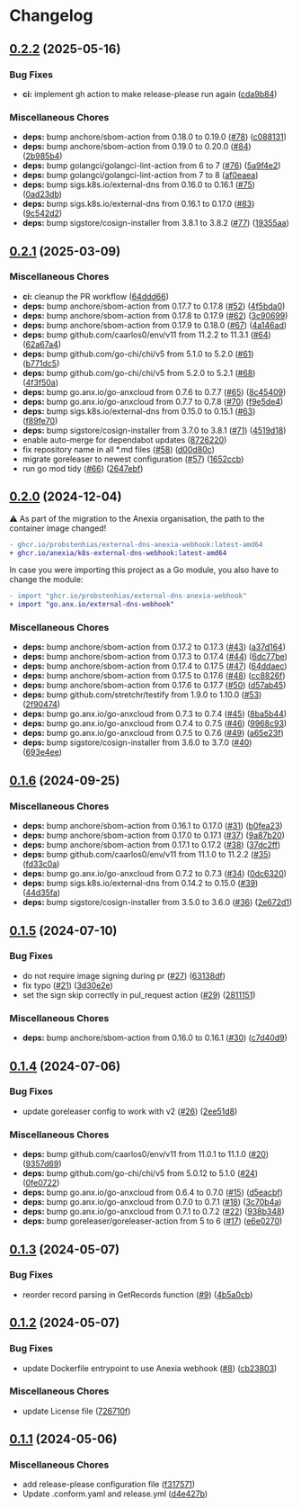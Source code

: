 # Changelog

## [0.2.2](https://github.com/anexia/k8s-external-dns-webhook/compare/v0.2.1...v0.2.2) (2025-05-16)


### Bug Fixes

* **ci:** implement gh action to make release-please run again ([cda9b84](https://github.com/anexia/k8s-external-dns-webhook/commit/cda9b84f8410546ea1e1995d1cb527417c3564d4))


### Miscellaneous Chores

* **deps:** bump anchore/sbom-action from 0.18.0 to 0.19.0 ([#78](https://github.com/anexia/k8s-external-dns-webhook/issues/78)) ([c088131](https://github.com/anexia/k8s-external-dns-webhook/commit/c08813185ed541d9433fc4fcd32fce47144b5500))
* **deps:** bump anchore/sbom-action from 0.19.0 to 0.20.0 ([#84](https://github.com/anexia/k8s-external-dns-webhook/issues/84)) ([2b985b4](https://github.com/anexia/k8s-external-dns-webhook/commit/2b985b4cbd9cb71a3ae5100b6bcfb7dd7369f747))
* **deps:** bump golangci/golangci-lint-action from 6 to 7 ([#76](https://github.com/anexia/k8s-external-dns-webhook/issues/76)) ([5a9f4e2](https://github.com/anexia/k8s-external-dns-webhook/commit/5a9f4e22d6cb5e42ee293cf02716d6f35926362d))
* **deps:** bump golangci/golangci-lint-action from 7 to 8 ([af0eaea](https://github.com/anexia/k8s-external-dns-webhook/commit/af0eaeab5a2fe1c7f0f2195c393cb6d276b1bbfd))
* **deps:** bump sigs.k8s.io/external-dns from 0.16.0 to 0.16.1 ([#75](https://github.com/anexia/k8s-external-dns-webhook/issues/75)) ([0ad23db](https://github.com/anexia/k8s-external-dns-webhook/commit/0ad23db646a1ef44116af4d4713ad45b47e62585))
* **deps:** bump sigs.k8s.io/external-dns from 0.16.1 to 0.17.0 ([#83](https://github.com/anexia/k8s-external-dns-webhook/issues/83)) ([9c542d2](https://github.com/anexia/k8s-external-dns-webhook/commit/9c542d284e904a674c4dd3606c6ae8099ef41003))
* **deps:** bump sigstore/cosign-installer from 3.8.1 to 3.8.2 ([#77](https://github.com/anexia/k8s-external-dns-webhook/issues/77)) ([19355aa](https://github.com/anexia/k8s-external-dns-webhook/commit/19355aadad301a4eab19fac3cbfa46b827008645))

## [0.2.1](https://github.com/anexia/k8s-external-dns-webhook/compare/v0.2.0...v0.2.1) (2025-03-09)


### Miscellaneous Chores

* **ci:** cleanup the PR workflow ([64ddd66](https://github.com/anexia/k8s-external-dns-webhook/commit/64ddd66a79d1a7d7e8c8d8a34bcaa0e822cc5356))
* **deps:** bump anchore/sbom-action from 0.17.7 to 0.17.8 ([#52](https://github.com/anexia/k8s-external-dns-webhook/issues/52)) ([4f5bda0](https://github.com/anexia/k8s-external-dns-webhook/commit/4f5bda0fe19cbc69022d0d88580411777ec30ed4))
* **deps:** bump anchore/sbom-action from 0.17.8 to 0.17.9 ([#62](https://github.com/anexia/k8s-external-dns-webhook/issues/62)) ([3c90699](https://github.com/anexia/k8s-external-dns-webhook/commit/3c90699df1b4afaa499d704278359fa0624808d7))
* **deps:** bump anchore/sbom-action from 0.17.9 to 0.18.0 ([#67](https://github.com/anexia/k8s-external-dns-webhook/issues/67)) ([4a146ad](https://github.com/anexia/k8s-external-dns-webhook/commit/4a146ad646437764732d9942cfde2ef629ef872e))
* **deps:** bump github.com/caarlos0/env/v11 from 11.2.2 to 11.3.1 ([#64](https://github.com/anexia/k8s-external-dns-webhook/issues/64)) ([62a67a4](https://github.com/anexia/k8s-external-dns-webhook/commit/62a67a40237fc3a73f3a586e77726ecdef2116e5))
* **deps:** bump github.com/go-chi/chi/v5 from 5.1.0 to 5.2.0 ([#61](https://github.com/anexia/k8s-external-dns-webhook/issues/61)) ([b771dc5](https://github.com/anexia/k8s-external-dns-webhook/commit/b771dc5b213459f43559f13b183d60036cad1a8b))
* **deps:** bump github.com/go-chi/chi/v5 from 5.2.0 to 5.2.1 ([#68](https://github.com/anexia/k8s-external-dns-webhook/issues/68)) ([4f3f50a](https://github.com/anexia/k8s-external-dns-webhook/commit/4f3f50a7ce5dbe401ddfe22e991b1b88a01b8e2f))
* **deps:** bump go.anx.io/go-anxcloud from 0.7.6 to 0.7.7 ([#65](https://github.com/anexia/k8s-external-dns-webhook/issues/65)) ([8c45409](https://github.com/anexia/k8s-external-dns-webhook/commit/8c4540938c69d4abab9e1c9745bd50d1ef889459))
* **deps:** bump go.anx.io/go-anxcloud from 0.7.7 to 0.7.8 ([#70](https://github.com/anexia/k8s-external-dns-webhook/issues/70)) ([f9e5de4](https://github.com/anexia/k8s-external-dns-webhook/commit/f9e5de4781a904f48448b36c99cf69096dc6f941))
* **deps:** bump sigs.k8s.io/external-dns from 0.15.0 to 0.15.1 ([#63](https://github.com/anexia/k8s-external-dns-webhook/issues/63)) ([f89fe70](https://github.com/anexia/k8s-external-dns-webhook/commit/f89fe7063e8d4802f99d69c3954de9eb055993e6))
* **deps:** bump sigstore/cosign-installer from 3.7.0 to 3.8.1 ([#71](https://github.com/anexia/k8s-external-dns-webhook/issues/71)) ([4519d18](https://github.com/anexia/k8s-external-dns-webhook/commit/4519d18c9a06ef9c7fa39b49b83dd0987e6b3aad))
* enable auto-merge for dependabot updates ([8726220](https://github.com/anexia/k8s-external-dns-webhook/commit/8726220c4508af3d01702e77f97fccb9cd9af34d))
* fix repository name in all *.md files ([#58](https://github.com/anexia/k8s-external-dns-webhook/issues/58)) ([d00d80c](https://github.com/anexia/k8s-external-dns-webhook/commit/d00d80c5608d8f86191f6340652eebd3e3baea69))
* migrate goreleaser to newest configuration ([#57](https://github.com/anexia/k8s-external-dns-webhook/issues/57)) ([1652ccb](https://github.com/anexia/k8s-external-dns-webhook/commit/1652ccb3f1ec4ed33aa3b37f639550049916b926))
* run go mod tidy ([#66](https://github.com/anexia/k8s-external-dns-webhook/issues/66)) ([2647ebf](https://github.com/anexia/k8s-external-dns-webhook/commit/2647ebfa2c09fd40bc353783d5183ad820c15f26))

## [0.2.0](https://github.com/anexia/k8s-external-dns-webhook/compare/v0.1.6...v0.2.0) (2024-12-04)

:warning: As part of the migration to the Anexia organisation, the path to the container image changed!

```diff
- ghcr.io/probstenhias/external-dns-anexia-webhook:latest-amd64
+ ghcr.io/anexia/k8s-external-dns-webhook:latest-amd64
```

In case you were importing this project as a Go module, you also have to change the module:

```diff
- import "ghcr.io/probstenhias/external-dns-anexia-webhook"
+ import "go.anx.io/external-dns-webhook"
```

### Miscellaneous Chores

* **deps:** bump anchore/sbom-action from 0.17.2 to 0.17.3 ([#43](https://github.com/anexia/k8s-external-dns-webhook/issues/43)) ([a37d164](https://github.com/anexia/k8s-external-dns-webhook/commit/a37d1645666b40815741951dc193908a720b92c9))
* **deps:** bump anchore/sbom-action from 0.17.3 to 0.17.4 ([#44](https://github.com/anexia/k8s-external-dns-webhook/issues/44)) ([6dc77be](https://github.com/anexia/k8s-external-dns-webhook/commit/6dc77be2af50b424218d4f7ae8e6b9b4a2bb6848))
* **deps:** bump anchore/sbom-action from 0.17.4 to 0.17.5 ([#47](https://github.com/anexia/k8s-external-dns-webhook/issues/47)) ([64ddaec](https://github.com/anexia/k8s-external-dns-webhook/commit/64ddaec0522858de8bf59f0c96c5d348b05793aa))
* **deps:** bump anchore/sbom-action from 0.17.5 to 0.17.6 ([#48](https://github.com/anexia/k8s-external-dns-webhook/issues/48)) ([cc8826f](https://github.com/anexia/k8s-external-dns-webhook/commit/cc8826f2036a5b2bbfa6c23a1d30e06964d34070))
* **deps:** bump anchore/sbom-action from 0.17.6 to 0.17.7 ([#50](https://github.com/anexia/k8s-external-dns-webhook/issues/50)) ([d57ab45](https://github.com/anexia/k8s-external-dns-webhook/commit/d57ab45a4b7574be3ef121203ceda14f40278398))
* **deps:** bump github.com/stretchr/testify from 1.9.0 to 1.10.0 ([#53](https://github.com/anexia/k8s-external-dns-webhook/issues/53)) ([2f90474](https://github.com/anexia/k8s-external-dns-webhook/commit/2f904740fdc8203d3af6bcf74b425111bd7d28a1))
* **deps:** bump go.anx.io/go-anxcloud from 0.7.3 to 0.7.4 ([#45](https://github.com/anexia/k8s-external-dns-webhook/issues/45)) ([8ba5b44](https://github.com/anexia/k8s-external-dns-webhook/commit/8ba5b444344639ae0ccb7610d606b1979e06501f))
* **deps:** bump go.anx.io/go-anxcloud from 0.7.4 to 0.7.5 ([#46](https://github.com/anexia/k8s-external-dns-webhook/issues/46)) ([9968c93](https://github.com/anexia/k8s-external-dns-webhook/commit/9968c93d923440d9cd393f0cfeed52262a7310a7))
* **deps:** bump go.anx.io/go-anxcloud from 0.7.5 to 0.7.6 ([#49](https://github.com/anexia/k8s-external-dns-webhook/issues/49)) ([a65e23f](https://github.com/anexia/k8s-external-dns-webhook/commit/a65e23f4c0fabd6467fc033b55683697d6564436))
* **deps:** bump sigstore/cosign-installer from 3.6.0 to 3.7.0 ([#40](https://github.com/anexia/k8s-external-dns-webhook/issues/40)) ([693e4ee](https://github.com/anexia/k8s-external-dns-webhook/commit/693e4eeb7d5587c87b7f1b6cfcb6c8859b5291b5))

## [0.1.6](https://github.com/anexia/k8s-external-dns-webhook/compare/v0.1.5...v0.1.6) (2024-09-25)


### Miscellaneous Chores

* **deps:** bump anchore/sbom-action from 0.16.1 to 0.17.0 ([#31](https://github.com/anexia/k8s-external-dns-webhook/issues/31)) ([b0fea23](https://github.com/anexia/k8s-external-dns-webhook/commit/b0fea23766e0b28ad765c8bbad9e90b81e552733))
* **deps:** bump anchore/sbom-action from 0.17.0 to 0.17.1 ([#37](https://github.com/anexia/k8s-external-dns-webhook/issues/37)) ([9a87b20](https://github.com/anexia/k8s-external-dns-webhook/commit/9a87b20eca191761d8028dd043d5f488fc7caf40))
* **deps:** bump anchore/sbom-action from 0.17.1 to 0.17.2 ([#38](https://github.com/anexia/k8s-external-dns-webhook/issues/38)) ([37dc2ff](https://github.com/anexia/k8s-external-dns-webhook/commit/37dc2ff2323c7026126e3d40f80dc8c1b1c29b6b))
* **deps:** bump github.com/caarlos0/env/v11 from 11.1.0 to 11.2.2 ([#35](https://github.com/anexia/k8s-external-dns-webhook/issues/35)) ([fd33c0a](https://github.com/anexia/k8s-external-dns-webhook/commit/fd33c0af66694c0d438277d108bd959042e89758))
* **deps:** bump go.anx.io/go-anxcloud from 0.7.2 to 0.7.3 ([#34](https://github.com/anexia/k8s-external-dns-webhook/issues/34)) ([0dc6320](https://github.com/anexia/k8s-external-dns-webhook/commit/0dc63205f19ed23c6f7535b96127349a3bb77a39))
* **deps:** bump sigs.k8s.io/external-dns from 0.14.2 to 0.15.0 ([#39](https://github.com/anexia/k8s-external-dns-webhook/issues/39)) ([44d35fa](https://github.com/anexia/k8s-external-dns-webhook/commit/44d35fa518f0d2310e3d3a1b090bae98d023e8ef))
* **deps:** bump sigstore/cosign-installer from 3.5.0 to 3.6.0 ([#36](https://github.com/anexia/k8s-external-dns-webhook/issues/36)) ([2e672d1](https://github.com/anexia/k8s-external-dns-webhook/commit/2e672d1efa69dd03c91f26c3e0e64d2c67c97b59))

## [0.1.5](https://github.com/anexia/k8s-external-dns-webhook/compare/v0.1.4...v0.1.5) (2024-07-10)


### Bug Fixes

* do not require image signing during pr ([#27](https://github.com/anexia/k8s-external-dns-webhook/issues/27)) ([63138df](https://github.com/anexia/k8s-external-dns-webhook/commit/63138df80e3add4e6afcbf1e2d52aed41d3e03ef))
* fix typo ([#21](https://github.com/anexia/k8s-external-dns-webhook/issues/21)) ([3d30e2e](https://github.com/anexia/k8s-external-dns-webhook/commit/3d30e2ec5f6aa6f6baa05aec6b8719a3c7c7d87a))
* set the sign skip correctly in pul_request action ([#29](https://github.com/anexia/k8s-external-dns-webhook/issues/29)) ([2811151](https://github.com/anexia/k8s-external-dns-webhook/commit/28111518d25d42873d353a615d8d5d94da4938db))


### Miscellaneous Chores

* **deps:** bump anchore/sbom-action from 0.16.0 to 0.16.1 ([#30](https://github.com/anexia/k8s-external-dns-webhook/issues/30)) ([c7d40d9](https://github.com/anexia/k8s-external-dns-webhook/commit/c7d40d9d5c9b0e5bf1429f83391b81b260b78c74))

## [0.1.4](https://github.com/anexia/k8s-external-dns-webhook/compare/v0.1.3...v0.1.4) (2024-07-06)


### Bug Fixes

* update goreleaser config to work with v2 ([#26](https://github.com/anexia/k8s-external-dns-webhook/issues/26)) ([2ee51d8](https://github.com/anexia/k8s-external-dns-webhook/commit/2ee51d8b16f54cf89af4d2d2b1b8a03fc0143a3b))


### Miscellaneous Chores

* **deps:** bump github.com/caarlos0/env/v11 from 11.0.1 to 11.1.0 ([#20](https://github.com/anexia/k8s-external-dns-webhook/issues/20)) ([9357d69](https://github.com/anexia/k8s-external-dns-webhook/commit/9357d693f271a04903590a66f9209a3e9b2403a8))
* **deps:** bump github.com/go-chi/chi/v5 from 5.0.12 to 5.1.0 ([#24](https://github.com/anexia/k8s-external-dns-webhook/issues/24)) ([0fe0722](https://github.com/anexia/k8s-external-dns-webhook/commit/0fe07221b59895b956e1d82a9ff183118ba48c37))
* **deps:** bump go.anx.io/go-anxcloud from 0.6.4 to 0.7.0 ([#15](https://github.com/anexia/k8s-external-dns-webhook/issues/15)) ([d5eacbf](https://github.com/anexia/k8s-external-dns-webhook/commit/d5eacbf84c3aec027d0a15090f527b6dbe2244d6))
* **deps:** bump go.anx.io/go-anxcloud from 0.7.0 to 0.7.1 ([#18](https://github.com/anexia/k8s-external-dns-webhook/issues/18)) ([3c70b4a](https://github.com/anexia/k8s-external-dns-webhook/commit/3c70b4ac9055d76c77b78bca4d09f62dbaa3acda))
* **deps:** bump go.anx.io/go-anxcloud from 0.7.1 to 0.7.2 ([#22](https://github.com/anexia/k8s-external-dns-webhook/issues/22)) ([938b348](https://github.com/anexia/k8s-external-dns-webhook/commit/938b348eaacdae868809e55471599c958348f59c))
* **deps:** bump goreleaser/goreleaser-action from 5 to 6 ([#17](https://github.com/anexia/k8s-external-dns-webhook/issues/17)) ([e6e0270](https://github.com/anexia/k8s-external-dns-webhook/commit/e6e02708099b8b6de19c6fd5649e7c2e47786b1a))

## [0.1.3](https://github.com/anexia/k8s-external-dns-webhook/compare/v0.1.2...v0.1.3) (2024-05-07)


### Bug Fixes

* reorder record parsing in GetRecords function ([#9](https://github.com/anexia/k8s-external-dns-webhook/issues/9)) ([4b5a0cb](https://github.com/anexia/k8s-external-dns-webhook/commit/4b5a0cbebd245bf2c7e60ec1ad1b6777b165a182))

## [0.1.2](https://github.com/anexia/k8s-external-dns-webhook/compare/v0.1.1...v0.1.2) (2024-05-07)


### Bug Fixes

* update Dockerfile entrypoint to use Anexia webhook ([#8](https://github.com/anexia/k8s-external-dns-webhook/issues/8)) ([cb23803](https://github.com/anexia/k8s-external-dns-webhook/commit/cb23803208d016143aceb9fad4b5c5557d413286))


### Miscellaneous Chores

* update License file ([726710f](https://github.com/anexia/k8s-external-dns-webhook/commit/726710f9845919b8e0b775e7d7c045309826893d))

## [0.1.1](https://github.com/anexia/k8s-external-dns-webhook/compare/v0.1.0...v0.1.1) (2024-05-06)


### Miscellaneous Chores

* add release-please configuration file ([f317571](https://github.com/anexia/k8s-external-dns-webhook/commit/f3175717f5420f5bdf83c2572b102113b0b3f96e))
* Update .conform.yaml and release.yml ([d4e427b](https://github.com/anexia/k8s-external-dns-webhook/commit/d4e427b19a318e852ab49cb236fb41bb72820220))
